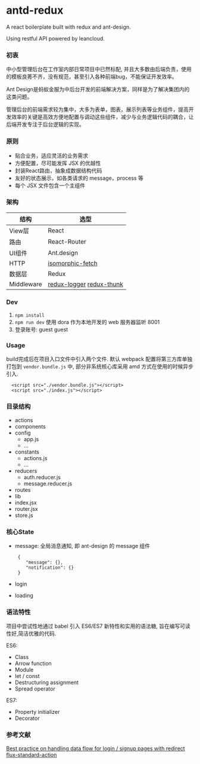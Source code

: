 # antd-redux

A react boilerplate built with redux and ant-design.

Using restful API powered by leancloud.

### 初衷

  中小型管理后台在工作室内部日常项目中已然标配, 并且大多数由后端负责，使用的模板良莠不齐，没有规范，甚至引入各种前端bug，不能保证开发效率。

  Ant Design是蚂蚁金服为中后台开发的前端解决方案，同样是为了解决集团内的这类问题。
  
  管理后台的前端需求较为集中，大多为表单，图表，展示列表等业务组件，提高开发效率的关键是高效方便地配置与调动这些组件，减少与业务逻辑代码的耦合，让后端开发专注于后台逻辑的实现。

### 原则

- 贴合业务，适应灵活的业务需求
- 方便配置，尽可能发挥 JSX 的优越性
- 封装React路由，抽象成数据结构代码
- 友好的状态展示，如各类请求的 message，process 等
- 每个 JSX 文件包含一个主组件

### 架构

|结构|选型|
|---|---|
|View层|React|
|路由|React-Router|
|UI组件|Ant.design|
|HTTP|[isomorphic-fetch](https://github.com/matthew-andrews/isomorphic-fetch)|
|数据层|Redux|
|Middleware|[redux-logger](https://github.com/fcomb/redux-logger) [redux-thunk](https://github.com/gaearon/redux-thunk)|

### Dev

1. `npm install`
2. `npm run dev` 使用 dora 作为本地开发的 web 服务器监听 8001
3. 登录账号: guest guest

### Usage

build完成后在项目入口文件中引入两个文件. 默认 webpack 配置将第三方库单独打包到 `vendor.bundle.js` 中, 部分非系统核心库采用 amd 方式在使用的时候异步引入.
```
  <script src="./vendor.bundle.js"></script>
  <script src="./index.js"></script>
```

### 目录结构

- actions
- components
- config
  - app.js
  - ...
- constants
  - actions.js
  - ...
- reducers
  - auth.reducer.js
  - message.reducer.js
- routes
- lib
- index.jsx
- router.jsx
- store.js

### 核心State

  - message: 全局消息通知, 即 ant-design 的 message 组件

    ```
     {
        "message": {},
        "notification": {}
     }
    ```

  - login
  - loading

### 语法特性

项目中尝试性地通过 babel 引入 ES6/ES7 新特性和实用的语法糖, 旨在编写可读性好,简洁优雅的代码.

ES6:
 - Class
 - Arrow function
 - Module
 - let / const
 - Destructuring assignment
 - Spread operator

ES7:
 - Property initializer
 - Decorator


### 参考文献

  [Best practice on handling data flow for login / signup pages with redirect](https://github.com/reactjs/redux/issues/297)
  [flux-standard-action](https://github.com/acdlite/flux-standard-action)
